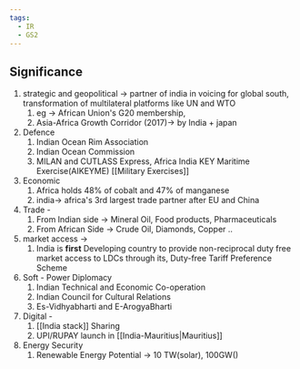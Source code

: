```yaml
---
tags:
  - IR
  - GS2
---
```

## Significance
1. strategic and geopolitical -> partner of india in voicing for global south, transformation of multilateral platforms like UN and WTO
	1. eg -> African Union's G20 membership, 
	2. Asia-Africa Growth Corridor (2017)-> by India + japan
2. Defence
	1. Indian Ocean Rim Association
	2. Indian Ocean Commission
	3. MILAN and CUTLASS Express, Africa India KEY Maritime Exercise(AIKEYME) [[Military Exercises]]
3. Economic 
	1. Africa holds 48% of cobalt and 47% of manganese
	2. india-> africa's 3rd largest trade partner after EU and China
4. Trade -
	1. From Indian side -> Mineral Oil, Food products, Pharmaceuticals
	2. From African Side -> Crude Oil, Diamonds, Copper ..
5. market access -> 
	1. India is **first** Developing country to provide non-reciprocal duty free market access to LDCs through its, Duty-free Tariff Preference Scheme
6. Soft - Power Diplomacy
	1. Indian Technical and Economic Co-operation
	2. Indian Council for Cultural Relations
	3. Es-Vidhyabharti and E-ArogyaBharti
7. Digital -
	1. [[India stack]] Sharing
	2. UPI/RUPAY launch in [[India-Mauritius|Mauritius]]
8. Energy Security
	1. Renewable Energy Potential -> 10 TW(solar), 100GW()